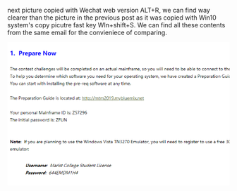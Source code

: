 

next picture copied with Wechat web version ALT+R, we can find way clearer than the picture in the previous post as it was copied with Win10 system's copy picutre fast key WIn+shift+S. We can find all these contents from the same email  for the convieniece of comparing.

![image-20200501182734511](/images/image-20200501182734511.png)
